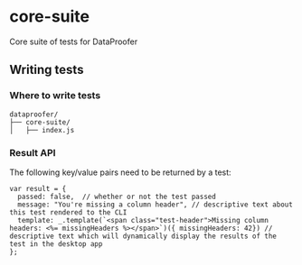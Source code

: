 # core-suite
Core suite of tests for DataProofer

## Writing tests

### Where to write tests

```
dataproofer/
├── core-suite/
│   ├── index.js
```

### Result API

The following key/value pairs need to be returned by a test:

```
var result = {
  passed: false,  // whether or not the test passed
  message: "You're missing a column header", // descriptive text about this test rendered to the CLI
  template: _.template(`<span class="test-header">Missing column headers: <%= missingHeaders %></span>`)({ missingHeaders: 42}) // descriptive text which will dynamically display the results of the test in the desktop app
};
```